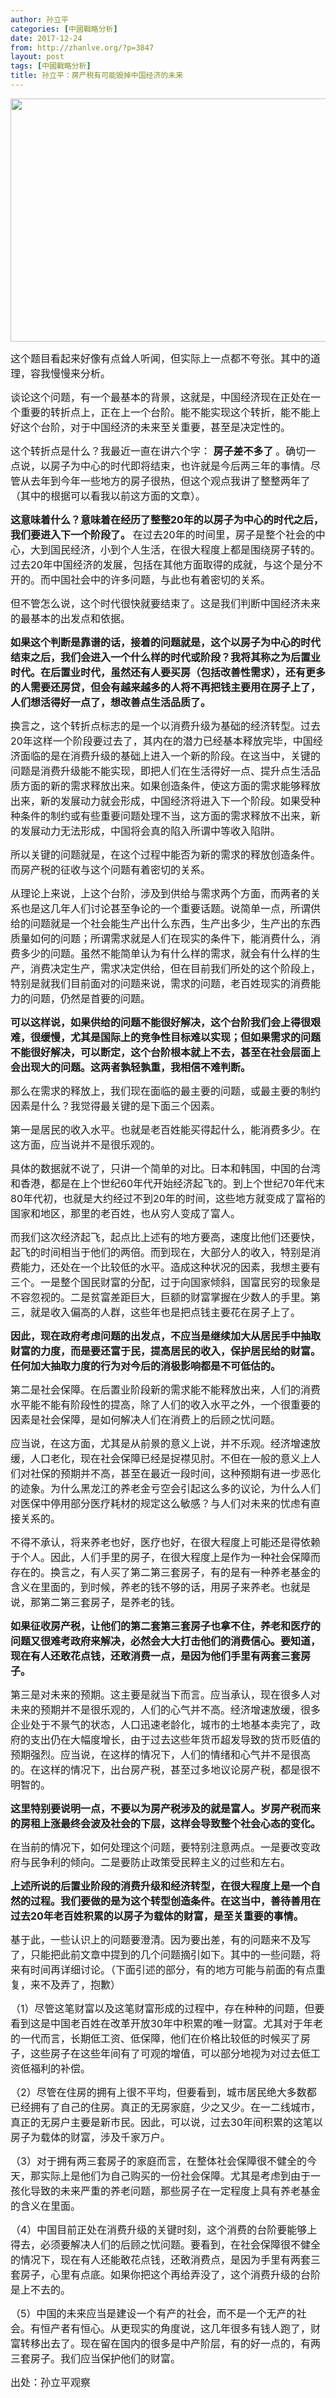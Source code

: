 ```yaml
---
author: 孙立平
categories: [中國戰略分析]
date: 2017-12-24
from: http://zhanlve.org/?p=3847
layout: post
tags: [中國戰略分析]
title: 孙立平：房产税有可能毁掉中国经济的未来
---
```


<div id="entry">
<div class="at-above-post addthis_tool" data-url="http://zhanlve.org/?p=3847">
</div>
<p>
<img alt="" class="aligncenter size-full wp-image-3851" height="389" sizes="(max-width: 600px) 100vw, 600px" src="http://zhanlve.org/wp-content/uploads/2017/12/6-16.jpg" srcset="http://zhanlve.org/wp-content/uploads/2017/12/6-16.jpg 600w, http://zhanlve.org/wp-content/uploads/2017/12/6-16-300x195.jpg 300w" width="600"/>
</p>
<p>
</p>
<p>
<span style="font-size: 12pt;">
   这个题目看起来好像有点耸人听闻，但实际上一点都不夸张。其中的道理，容我慢慢来分析。
  </span>
</p>
<p>
<span style="font-size: 12pt;">
   谈论这个问题，有一个最基本的背景，这就是，中国经济现在正处在一个重要的转折点上，正在上一个台阶。能不能实现这个转折，能不能上好这个台阶，对于中国经济的未来至关重要，甚至是决定性的。
  </span>
</p>
<p>
<span style="font-size: 12pt;">
   这个转折点是什么？我最近一直在讲六个字：
   <strong>
    房子差不多了
   </strong>
   。确切一点说，以房子为中心的时代即将结束，也许就是今后两三年的事情。尽管从去年到今年一些地方的房子很热，但这个观点我讲了整整两年了（其中的根据可以看我以前这方面的文章）。
   <br/>
</span>
</p>
<p>
<strong style="font-size: 12pt; text-indent: 2em;">
   这意味着什么？意味着在经历了整整20年的以房子为中心的时代之后，我们要进入下一个阶段了。
  </strong>
<span style="font-size: 12pt; text-indent: 2em;">
   在过去20年的时间里，房子是整个社会的中心，大到国民经济，小到个人生活，在很大程度上都是围绕房子转的。过去20年中国经济的发展，包括在其他方面取得的成就，与这个是分不开的。而中国社会中的许多问题，与此也有着密切的关系。
  </span>
</p>
<p>
<span style="font-size: 12pt;">
   但不管怎么说，这个时代很快就要结束了。这是我们判断中国经济未来的最基本的出发点和依据。
  </span>
</p>
<p>
<span style="font-size: 12pt;">
<strong>
    如果这个判断是靠谱的话，接着的问题就是，这个以房子为中心的时代结束之后，我们会进入一个什么样的时代或阶段？我将其称之为后置业时代。在后置业时代，虽然还有人要买房（包括改善性需求），还有更多的人需要还房贷，但会有越来越多的人将不再把钱主要用在房子上了，人们想活得好一点了，想改善点生活品质了。
   </strong>
</span>
</p>
<p>
<span style="font-size: 12pt;">
   换言之，这个转折点标志的是一个以消费升级为基础的经济转型。过去20年这样一个阶段要过去了，其内在的潜力已经基本释放完毕，中国经济面临的是在消费升级的基础上进入一个新的阶段。在这当中，关键的问题是消费升级能不能实现，即把人们在生活得好一点、提升点生活品质方面的新的需求释放出来。如果创造条件，使这方面的需求能够释放出来，新的发展动力就会形成，中国经济将进入下一个阶段。如果受种种条件的制约或有些重要问题处理不当，这方面的需求释放不出来，新的发展动力无法形成，中国将会真的陷入所谓中等收入陷阱。
  </span>
</p>
<p>
<span style="font-size: 12pt;">
   所以关键的问题就是，在这个过程中能否为新的需求的释放创造条件。而房产税的征收与这个问题有着密切的关系。
  </span>
</p>
<p>
<span style="font-size: 12pt;">
   从理论上来说，上这个台阶，涉及到供给与需求两个方面，而两者的关系也是这几年人们讨论甚至争论的一个重要话题。说简单一点，所谓供给的问题就是一个社会能生产出什么东西，生产出多少，生产出的东西质量如何的问题；所谓需求就是人们在现实的条件下，能消费什么，消费多少的问题。虽然不能简单认为有什么样的需求，就会有什么样的生产，消费决定生产，需求决定供给，但在目前我们所处的这个阶段上，特别是就我们目前面对的问题来说，需求的问题，老百姓现实的消费能力的问题，仍然是首要的问题。
  </span>
</p>
<p>
<span style="font-size: 12pt;">
<strong>
    可以这样说，如果供给的问题不能很好解决，这个台阶我们会上得很艰难，很缓慢，尤其是国际上的竞争性目标难以实现；但如果需求的问题不能很好解决，可以断定，这个台阶根本就上不去，甚至在社会层面上会出现大的问题。这两者孰轻孰重，我相信不难判断。
   </strong>
</span>
</p>
<p>
<span style="font-size: 12pt;">
   那么在需求的释放上，我们现在面临的最主要的问题，或最主要的制约因素是什么？我觉得最关键的是下面三个因素。
  </span>
</p>
<p>
<span style="font-size: 12pt;">
   第一是居民的收入水平。也就是老百姓能买得起什么，能消费多少。在这方面，应当说并不是很乐观的。
  </span>
</p>
<p>
<span style="font-size: 12pt;">
   具体的数据就不说了，只讲一个简单的对比。日本和韩国，中国的台湾和香港，都是在上个世纪60年代开始经济起飞的。到上个世纪70年代末80年代初，也就是大约经过不到20年的时间，这些地方就变成了富裕的国家和地区，那里的老百姓，也从穷人变成了富人。
  </span>
</p>
<p>
<span style="font-size: 12pt;">
   而我们这次经济起飞，起点比上述有的地方要高，速度比他们还要快，起飞的时间相当于他们的两倍。而到现在，大部分人的收入，特别是消费能力，还处在一个比较低的水平。造成这种状况的因素，我想主要有三个。一是整个国民财富的分配，过于向国家倾斜，国富民穷的现象是不容忽视的。二是贫富差距巨大，巨额的财富掌握在少数人的手里。第三，就是收入偏高的人群，这些年也是把点钱主要花在房子上了。
  </span>
</p>
<p>
<span style="font-size: 12pt;">
<strong>
    因此，现在政府考虑问题的出发点，不应当是继续加大从居民手中抽取财富的力度，而是要还富于民，提高居民的收入，保护居民给的财富。任何加大抽取力度的行为对今后的消极影响都是不可低估的。
    <br/>
</strong>
</span>
</p>
<p>
<span style="font-size: 12pt;">
   第二是社会保障。在后置业阶段新的需求能不能释放出来，人们的消费水平能不能有阶段性的提高，除了人们的收入水平之外，一个很重要的因素是社会保障，是如何解决人们在消费上的后顾之忧问题。
  </span>
</p>
<p>
<span style="font-size: 12pt;">
   应当说，在这方面，尤其是从前景的意义上说，并不乐观。经济增速放缓，人口老化，现在社会保障已经是捉襟见肘。不但在一般的意义上人们对社保的预期并不高，甚至在最近一段时间，这种预期有进一步恶化的迹象。为什么黑龙江的养老金亏空会引起这么多的议论，为什么人们对医保中停用部分医疗耗材的规定这么敏感？与人们对未来的忧虑有直接关系的。
  </span>
</p>
<p>
<span style="font-size: 12pt;">
   不得不承认，将来养老也好，医疗也好，在很大程度上可能还是得依赖于个人。因此，人们手里的房子，在很大程度上是作为一种社会保障而存在的。换言之，有人买了第二第三套房子，有的是有一种养老基金的含义在里面的，到时候，养老的钱不够的话，用房子来养老。也就是说，那第二第三套房子，是养老的钱。
  </span>
</p>
<p>
<span style="font-size: 12pt;">
<strong>
    如果征收房产税，让他们的第二套第三套房子也拿不住，养老和医疗的问题又很难考政府来解决，必然会大大打击他们的消费信心。要知道，现在有人还敢花点钱，还敢消费一点，是因为他们手里有两套三套房子。
   </strong>
</span>
</p>
<p>
<span style="font-size: 12pt;">
   第三是对未来的预期。这主要是就当下而言。应当承认，现在很多人对未来的预期并不是很乐观的，人们的心气并不高。经济增速放缓，很多企业处于不景气的状态，人口迅速老龄化，城市的土地基本卖完了，政府的支出仍在大幅度增长，由于过去这些年货币超发导致的货币贬值的预期强烈。应当说，在这样的情况下，人们的情绪和心气并不是很高的。在这样的情况下，出台房产税，甚至过多地议论房产税，都是很不明智的。
  </span>
</p>
<p>
<span style="font-size: 12pt;">
<strong>
    这里特别要说明一点，不要以为房产税涉及的就是富人。岁房产税而来的房租上涨最终会波及社会的下层，这样会导致整个社会心态的变化。
   </strong>
</span>
</p>
<p>
<span style="font-size: 12pt;">
   在当前的情况下，如何处理这个问题，要特别注意两点。一是要改变政府与民争利的倾向。二是要防止政策受民粹主义的过些和左右。
  </span>
</p>
<p>
<span style="font-size: 12pt;">
<strong>
    上述所说的后置业阶段的消费升级和经济转型，在很大程度上是一个自然的过程。我们要做的是为这个转型创造条件。在这当中，善待善用在过去20年老百姓积累的以房子为载体的财富，是至关重要的事情。
   </strong>
</span>
</p>
<p>
<span style="font-size: 12pt;">
   基于此，一些认识上的问题要澄清。因为要出差，有的问题来不及写了，只能把此前文章中提到的几个问题摘引如下。其中的一些问题，将来有时间再详细讨论。（下面引述的部分，有的地方可能与前面的有点重复，来不及弄了，抱歉）
  </span>
</p>
<p>
</p>
<p>
<span style="font-size: 12pt;">
   （1）尽管这笔财富以及这笔财富形成的过程中，存在种种的问题，但要看到这是中国老百姓在改革开放30年中积累的唯一财富。尤其对于年老的一代而言，长期低工资、低保障，他们在价格比较低的时候买了房子，这些房子在这些年间有了可观的增值，可以部分地视为对过去低工资低福利的补偿。
  </span>
</p>
<p>
</p>
<p>
<span style="font-size: 12pt;">
   （2）尽管在住房的拥有上很不平均，但要看到，城市居民绝大多数都已经拥有了自己的住房。真正的无房家庭，少之又少。在一二线城市，真正的无房户主要是新市民。因此，可以说，过去30年间积累的这笔以房子为载体的财富，涉及千家万户。
  </span>
</p>
<p>
</p>
<p>
<span style="font-size: 12pt;">
   （3）对于拥有两三套房子的家庭而言，在整体社会保障很不健全的今天，那实际上是他们为自己购买的一份社会保障。尤其是考虑到由于一孩化导致的未来严重的养老问题，那些房子在一定程度上具有养老基金的含义在里面。
  </span>
</p>
<p>
</p>
<p>
<span style="font-size: 12pt;">
   （4）中国目前正处在消费升级的关键时刻，这个消费的台阶要能够上得去，必须要解决人们的后顾之忧问题。要看到，在社会保障很不健全的情况下，现在有人还能敢花点钱，还敢消费点，是因为手里有两套三套房子，心里有点底。如果你把这个再给弄没了，这个消费升级的台阶是上不去的。
  </span>
</p>
<p>
</p>
<p>
<span style="font-size: 12pt;">
   （5）中国的未来应当是建设一个有产的社会，而不是一个无产的社会。有恒产者有恒心。从更现实的角度说，这几年很多有钱人跑了，财富转移出去了。现在留在国内的很多是中产阶层，有的好一点的，有两三套房子。我们应当保护他们的财富。
  </span>
</p>
<p>
</p>
<p>
<span style="font-size: 12pt;">
   出处：孙立平观察
  </span>
</p>
<!-- AddThis Advanced Settings above via filter on the_content -->
<!-- AddThis Advanced Settings below via filter on the_content -->
<!-- AddThis Advanced Settings generic via filter on the_content -->
<!-- AddThis Share Buttons above via filter on the_content -->
<!-- AddThis Share Buttons below via filter on the_content -->
<div class="at-below-post addthis_tool" data-url="http://zhanlve.org/?p=3847">
</div>
<!-- AddThis Share Buttons generic via filter on the_content -->
</div>
